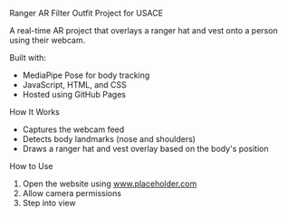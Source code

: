 Ranger AR Filter Outfit Project for USACE

A real-time AR project that overlays a ranger hat and vest onto a person using their webcam.

Built with:
- MediaPipe Pose for body tracking
- JavaScript, HTML, and CSS
- Hosted using GitHub Pages

How It Works

- Captures the webcam feed
- Detects body landmarks (nose and shoulders)
- Draws a ranger hat and vest overlay based on the body's position

How to Use

1. Open the website using www.placeholder.com
2. Allow camera permissions
3. Step into view
